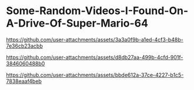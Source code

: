 # Some-Random-Videos-I-Found-On-A-Drive-Of-Super-Mario-64



https://github.com/user-attachments/assets/3a3a0f9b-a1ed-4cf3-b48b-7e36cb23acbb


https://github.com/user-attachments/assets/d8db27aa-499b-4cfd-901f-3846060488b0



https://github.com/user-attachments/assets/bbde612a-37ce-4227-b1c5-7838eaaf4beb

